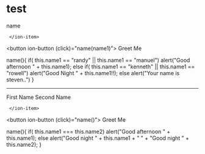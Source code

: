 # test

<ion-content padding>
      <ion-item>
    <ion-label floating>name</ion-label>
    <ion-input [(ngModel)]="name1" type="text"></ion-input>
   

    
     </ion-item>
<button ion-button (click)="name(name1)"> Greet Me </button>


  name(){
    if( this.name1 == "randy" || this.name1 == "manuel")
   alert("Good afternoon " + this.name1);
  else if( this.name1 == "kenneth" || this.name1 == "rowell")
   alert("Good Night " + this.name1!!);
  else
  alert("Your name is steven..")
 }
 
 
 ----------------------------------------------------------
 
 <ion-content padding>
      <ion-item>
    <ion-label floating>First Name</ion-label>
    <ion-input [(ngModel)]="name1" type="text"></ion-input>
      </ion-item>
      <ion-item>
    <ion-label floating>Second Name</ion-label>
    <ion-input [(ngModel)]="name2" type="text"></ion-input>

    
     </ion-item>
<button ion-button (click)="name()"> Greet Me </button>

 
 
   name(){
    if( this.name1 === this.name2)
   alert("Good afternoon " + this.name1);
   else
  alert("Good night " + this.name1 + "  " + 
  "Good night " + this.name2);
 }
 